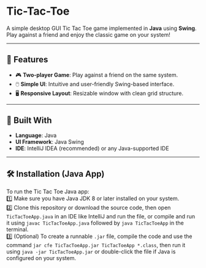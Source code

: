 # Tic-Tac-Toe

A simple desktop GUI Tic Tac Toe game implemented in **Java** using **Swing**. Play against a friend and enjoy the classic game on your system!

---

## 🧩 Features

- 🎮 **Two-player Game**: Play against a friend on the same system.
- 🖱️ **Simple UI**: Intuitive and user-friendly Swing-based interface.
- 🖥️ **Responsive Layout**: Resizable window with clean grid structure.

---

## 🚀 Built With

- **Language**: Java
- **UI Framework**: Java Swing
- **IDE**: IntelliJ IDEA (recommended) or any Java-supported IDE

---

## 🛠 Installation (Java App)

To run the Tic Tac Toe Java app:  
1️⃣ Make sure you have Java JDK 8 or later installed on your system.  
2️⃣ Clone this repository or download the source code, then open `TicTacToeApp.java` in an IDE like IntelliJ and run the file, or compile and run it using `javac TicTacToeApp.java` followed by `java TicTacToeApp` in the terminal.  
3️⃣ (Optional) To create a runnable `.jar` file, compile the code and use the command `jar cfe TicTacToeApp.jar TicTacToeApp *.class`, then run it using `java -jar TicTacToeApp.jar` or double-click the file if Java is configured on your system.

